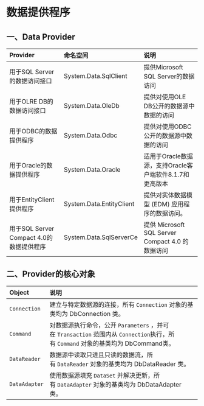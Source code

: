 # 数据提供程序

## 一、Data Provider
| Provider                                 | 命名空间                 | 说明                                                    |
|:---------------------------------------- |:------------------------ |:------------------------------------------------------- |
| 用于SQL Server的数据访问接口             | System.Data.SqlClient    | 提供Microsoft SQL Server的数据访问                      |
| 用于OLRE DB的数据访问接口                | System.Data.OleDb        | 提供对使用OLE DB公开的数据源中数据的访问                |
| 用于ODBC的数据提供程序                   | System.Data.Odbc         | 提供对使用ODBC公开的数据源中数据的访问                  |
| 用于Oracle的数据提供程序                 | System.Data.Oracle       | 适用于Oracle数据源，支持Oracle客户端软件8.1.7和更高版本 |
| 用于EntityClient提供程序                     | System.Data.EntityClient | 提供对实体数据模型 (EDM) 应用程序的数据访问。           |
| 用于SQL Server Compact 4.0的数据提供程序 | System.Data.SqlServerCe  | 提供 Microsoft SQL Server Compact 4.0 的数据访问                                                        |


## 二、Provider的核心对象
| Object        | 说明                                                                                                                              |
|:------------- |:--------------------------------------------------------------------------------------------------------------------------------- |
| `Connection`  | 建立与特定数据源的连接，所有 `Connection` 对象的基类均为 DbConnection 类。                                                        |
| `Command`     | 对数据源执行命令，公开 `Parameters` ，并可在 `Transaction` 范围内从 `Connection`执行，所有 `Command` 对象的基类均为 DbCommand类。 |
| `DataReader`  | 数据源中读取只进且只读的数据流，所有 `DataReader` 对象的基类均为 DbDataReader 类。                                               |
| `DataAdapter` | 使用数据源填充 `DataSet` 并解决更新，所有 `DataAdapter` 对象的基类均为 DbDataAdapter 类。                                                                                                                                  |
